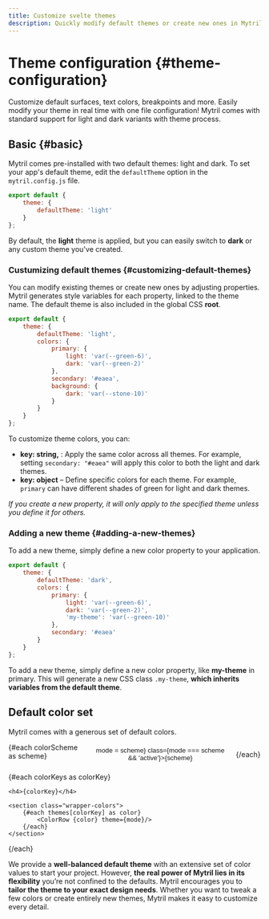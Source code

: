 ```yaml
---
title: Customize svelte themes
description: Quickly modify default themes or create new ones in Mytril. Adjust colors, add themes, and control your Svelte UI with a simple config file
---
```


<script lang="ts">
    import ColorRow from "../modules/color-row.svelte";
    import { themes, colorScheme } from "../modules/themes.js";

    const colorKeys = Object.keys(themes);
    let mode: string = 'light'
</script>

# Theme configuration {#theme-configuration}

Customize default surfaces, text colors, breakpoints and more. Easily modify your theme in real time with one file configuration! Mytril comes with standard support for light and dark variants with theme process.

## Basic {#basic}

Mytril comes pre-installed with two default themes: light and dark. To set your app's default theme, edit the `defaultTheme` option in the `mytril.config.js` file.

```javascript
export default {
	theme: {
		defaultTheme: 'light'
	}
};
```

By default, the **light** theme is applied, but you can easily switch to **dark** or any custom theme you've created.

### Custumizing default themes {#customizing-default-themes}

You can modify existing themes or create new ones by adjusting properties. Mytril generates style variables for each property, linked to the theme name. The default theme is also included in the global CSS **root**.

```javascript
export default {
	theme: {
		defaultTheme: 'light',
		colors: {
			primary: {
				light: 'var(--green-6)',
				dark: 'var(--green-2)'
			},
			secondary: '#eaea',
			background: {
				dark: 'var(--stone-10)'
			}
		}
	}
};
```

To customize theme colors, you can:

- **key: string,** : Apply the same color across all themes. For example, setting `secondary: "#eaea"` will apply this color to both the light and dark themes.
- **key: object** – Define specific colors for each theme. For example, `primary` can have different shades of green for light and dark themes.

_If you create a new property, it will only apply to the specified theme unless you define it for others._

### Adding a new theme {#adding-a-new-themes}

To add a new theme, simply define a new color property to your application.

```javascript
export default {
	theme: {
		defaultTheme: 'dark',
		colors: {
			primary: {
				light: 'var(--green-6)',
				dark: 'var(--green-2)',
				'my-theme': 'var(--green-10)'
			},
			secondary: '#eaea'
		}
	}
};
```

To add a new theme, simply define a new color property, like **my-theme** in primary. This will generate a new CSS class `.my-theme`, **which inherits variables from the default theme**.

## Default color set

Mytril comes with a generous set of default colors.

<div class="select-color-scheme">
{#each colorScheme as scheme}
<button on:click={() => mode = scheme} class={mode === scheme && 'active'}>{scheme}</button>

{/each}

</div>

{#each colorKeys as colorKey}

    <h4>{colorKey}</h4>

    <section class="wrapper-colors">
        {#each themes[colorKey] as color}
            <ColorRow {color} theme={mode}/>
        {/each}
    </section>

{/each}

We provide a **well-balanced default theme** with an extensive set of color values to start your project. However, **the real power of Mytril lies in its flexibility** you’re not confined to the defaults. Mytril encourages you to **tailor the theme to your exact design needs**. Whether you want to tweak a few colors or create entirely new themes, Mytril makes it easy to customize every detail.

<style lang="postcss">
    .wrapper-colors {
        display: grid;
        grid-template-rows: 1fr;
        gap: 0.5rem;

        @media (min-width: 544px) {
            grid-template-columns: repeat(2, calc(100% / 2 - 0.5rem));
        }

        @media (min-width: 748px) {
            grid-template-columns: repeat(3, calc((100% / 3 - 0.5rem)));
        }
    }

    .select-color-scheme {
        display: flex;
        width: 100%;
        margin-top: 0.5rem;

        button {
            border: 1px solid var(--c-text-1);
            color: var(--c-text-1);
            border-radius: 1rem;
            padding: 0.25rem 1rem;
            background-color: transparent;
            cursor: pointer;

            &.active {
                border: 1px solid var(--c-primary);
                background-color: var(--c-primary);
            }

            &:first-child {
                margin-left: auto;
            }
            &:last-child {
                margin-left: 0.5rem;
            }
        }
    }
</style>
